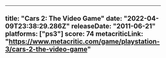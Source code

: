 
---
title: "Cars 2: The Video Game"
date: "2022-04-09T23:38:29.286Z"
releaseDate: "2011-06-21"
platforms: ["ps3"]
score: 74
metacriticLink: "https://www.metacritic.com/game/playstation-3/cars-2-the-video-game"
---
